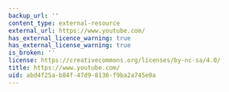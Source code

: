 ```yaml
---
backup_url: ''
content_type: external-resource
external_url: https://www.youtube.com/
has_external_licence_warning: true
has_external_license_warning: true
is_broken: ''
license: https://creativecommons.org/licenses/by-nc-sa/4.0/
title: https://www.youtube.com/
uid: abd4f25a-b84f-47d9-8136-f9ba2a745e0a
---
```

